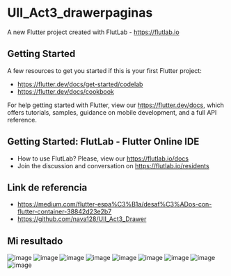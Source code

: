 # UII_Act3_drawerpaginas

A new Flutter project created with FlutLab - https://flutlab.io

## Getting Started

A few resources to get you started if this is your first Flutter project:

- https://flutter.dev/docs/get-started/codelab
- https://flutter.dev/docs/cookbook

For help getting started with Flutter, view our
https://flutter.dev/docs, which offers tutorials,
samples, guidance on mobile development, and a full API reference.

## Getting Started: FlutLab - Flutter Online IDE

- How to use FlutLab? Please, view our https://flutlab.io/docs
- Join the discussion and conversation on https://flutlab.io/residents

## Link de referencia 
- https://medium.com/flutter-espa%C3%B1a/desaf%C3%ADos-con-flutter-container-38842d23e2b7
- https://github.com/nava128/UII_Act3_Drawer

## Mi resultado

![image](https://github.com/MendozaSS128/UII-Act3-0386/assets/143743763/ef607253-1302-4eb4-81e7-58df65c7a26e)
![image](https://github.com/MendozaSS128/UII-Act3-0386/assets/143743763/20f58cdc-33e2-47f1-a5e0-9329f9c24f68) ![image](https://github.com/MendozaSS128/UII-Act3-0386/assets/143743763/2b3986d6-3935-47e0-bd36-d826afd6379b)
![image](https://github.com/MendozaSS128/UII-Act3-0386/assets/143743763/feb530d6-967c-4959-991f-c65717341dbe) ![image](https://github.com/MendozaSS128/UII-Act3-0386/assets/143743763/7868759d-59ea-4b37-a273-cbe8e8dcd556)
![image](https://github.com/MendozaSS128/UII-Act3-0386/assets/143743763/e9b765db-a78f-4912-97d2-e97e1071a9b1) ![image](https://github.com/MendozaSS128/UII-Act3-0386/assets/143743763/33e56539-575b-4308-b251-4554a85dc8f5)
![image](https://github.com/MendozaSS128/UII-Act3-0386/assets/143743763/bf489967-6b6c-461c-8468-bc7ff59e6194) ![image](https://github.com/MendozaSS128/UII-Act3-0386/assets/143743763/cdc453cb-a143-4f7f-ad69-9a8e880e4fbb)






